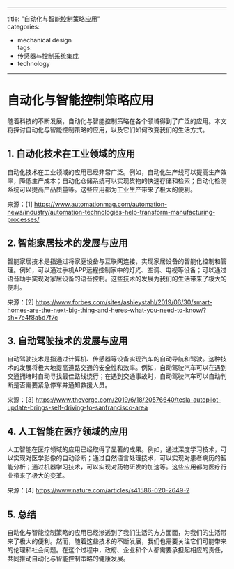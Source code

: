 
---  
title: "自动化与智能控制策略应用"  
categories:  
  - mechanical design  
tags: 
  - 传感器与控制系统集成 
  - technology  
---  

# 自动化与智能控制策略应用

随着科技的不断发展，自动化与智能控制策略在各个领域得到了广泛的应用。本文将探讨自动化与智能控制策略的应用，以及它们如何改变我们的生活方式。

## 1. 自动化技术在工业领域的应用

自动化技术在工业领域的应用已经非常广泛。例如，自动化生产线可以提高生产效率，降低生产成本；自动化仓储系统可以实现货物的快速存储和检索；自动化检测系统可以提高产品质量等。这些应用都为工业生产带来了极大的便利。

来源：[1] https://www.automationmag.com/automation-news/industry/automation-technologies-help-transform-manufacturing-processes/

## 2. 智能家居技术的发展与应用

智能家居技术是指通过将家庭设备与互联网连接，实现家居设备的智能化控制和管理。例如，可以通过手机APP远程控制家中的灯光、空调、电视等设备；可以通过语音助手实现对家居设备的语音控制。这些技术的发展为我们的生活带来了极大的便利。

来源：[2] https://www.forbes.com/sites/ashleystahl/2019/06/30/smart-homes-are-the-next-big-thing-and-heres-what-you-need-to-know/?sh=7e4f8a5d7f7c

## 3. 自动驾驶技术的发展与应用

自动驾驶技术是指通过计算机、传感器等设备实现汽车的自动导航和驾驶。这种技术的发展将极大地提高道路交通的安全性和效率。例如，自动驾驶汽车可以在遇到交通拥堵时自动寻找最佳路线绕行；在遇到交通事故时，自动驾驶汽车可以自动判断是否需要紧急停车并通知救援人员。

来源：[3] https://www.theverge.com/2019/6/18/20576640/tesla-autopilot-update-brings-self-driving-to-sanfrancisco-area

## 4. 人工智能在医疗领域的应用

人工智能在医疗领域的应用已经取得了显著的成果。例如，通过深度学习技术，可以实现对医学影像的自动诊断；通过自然语言处理技术，可以实现对患者病历的智能分析；通过机器学习技术，可以实现对药物研发的加速等。这些应用都为医疗行业带来了极大的变革。

来源：[4] https://www.nature.com/articles/s41586-020-2649-2

## 5. 总结

自动化与智能控制策略的应用已经渗透到了我们生活的方方面面，为我们的生活带来了极大的便利。然而，随着这些技术的不断发展，我们也需要关注它们可能带来的伦理和社会问题。在这个过程中，政府、企业和个人都需要承担起相应的责任，共同推动自动化与智能控制策略的健康发展。 

